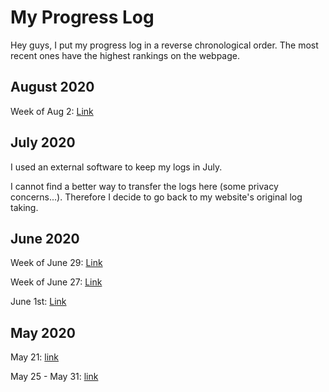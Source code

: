 # My Progress Log

Hey guys, I put my progress log in a reverse chronological order. The most recent ones have the highest rankings on the webpage.

## August 2020

Week of Aug 2: [Link](0802)





## July 2020

I used an external software to keep my logs in July. 

I cannot find a better way to transfer the logs here (some privacy concerns...). Therefore I decide to go back to my website's original log taking. 



## June 2020

Week of June 29: [Link](0629)

Week of June 27: [Link](0627)

June 1st: [Link](0601)





## May 2020

May 21: [link](0521)

May 25 - May 31: [link](0531)

